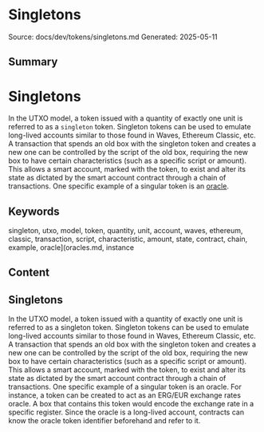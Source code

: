 # Singletons
Source: docs/dev/tokens/singletons.md
Generated: 2025-05-11

## Summary
# Singletons

In the UTXO model, a token issued with a quantity of exactly one unit is referred to as a `singleton` token. Singleton tokens can be used to emulate long-lived accounts similar to those found in Waves, Ethereum Classic, etc. A transaction that spends an old box with the singleton token and creates a new one can be controlled by the script of the old box, requiring the new box to have certain characteristics (such as a specific script or amount). This allows a smart account, marked with the token, to exist and alter its state as dictated by the smart account contract through a chain of transactions. One specific example of a singular token is an [oracle](oracles.md).

## Keywords
singleton, utxo, model, token, quantity, unit, account, waves, ethereum, classic, transaction, script, characteristic, amount, state, contract, chain, example, oracle](oracles.md, instance

## Content
## Singletons
In the UTXO model, a token issued with a quantity of exactly one unit is referred to as a singleton token. Singleton tokens can be used to emulate long-lived accounts similar to those found in Waves, Ethereum Classic, etc. A transaction that spends an old box with the singleton token and creates a new one can be controlled by the script of the old box, requiring the new box to have certain characteristics (such as a specific script or amount). This allows a smart account, marked with the token, to exist and alter its state as dictated by the smart account contract through a chain of transactions.
One specific example of a singular token is an oracle. For instance, a token can be created to act as an ERG/EUR exchange rates oracle. A box that contains this token would encode the exchange rate in a specific register. Since the oracle is a long-lived account, contracts can know the oracle token identifier beforehand and refer to it.
